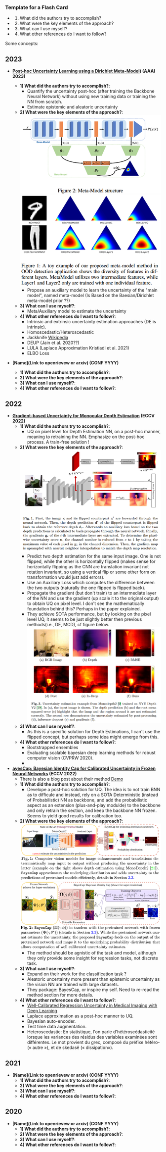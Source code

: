 ### Template for a Flash Card
  - 1) What did the authors try to accomplish?
  - 2) What were the key elements of the approach?
  - 3) What can I use myself?
  - 4) What other references do I want to follow?


Some concepts: 

## 2023
 - **[Post-hoc Uncertainty Learning using a Dirichlet Meta-Model](https://openreview.net/forum?id=M9vtjDX07Bv&referrer=%5Bthe%20profile%20of%20Maohao%20Shen%5D(%2Fprofile%3Fid%3D~Maohao_Shen1))) (AAAI 2023)**
   - **1) What did the authors try to accomplish?**: 
     - Quantify the uncertainty post-hoc (after training the Backbone Neural Network) without using new training data or training the NN from scratch.
     - Estimate epistemic and aleatoric uncertainty
   - **2) What were the key elements of the approach?**:  
     ![FigurePostHOC2](./img/Post_HOC_2.png)  
     ![FigurePostHOC1](./img/Post_HOC_1.png)  
     - Propose an auxiliary model to learn the uncertainty of the "main model", named meta-model (Is Based on the Baesian/Dirichlet meta-model prior ??)
   - **3) What can I use myself?**:
     - Meta/Auxiliary model to estimate the uncertainty
   - **4) What other references do I want to follow?**: 
     - Intrinsic and extrinsic uncertainty estimation approaches (DE is intrinsic).
     - Homoscedastic/Heteroscedastic 
     - Jackknife [Wikipedia](https://fr.wikipedia.org/wiki/Jackknife)
     - DEUP (Jain et al. 2020??)
     - LULA (Laplace Approximation Kristiadi et al. 2021)
     - ELBO Loss
  
 - **[Name](Link to openrievew or arxiv) (CONF YYYY)**
   - **1) What did the authors try to accomplish?**: 
   - **2) What were the key elements of the approach?**:  
   - **3) What can I use myself?**:
   - **4) What other references do I want to follow?**: 


## 2022
 - **[Gradient-based Uncertainty for Monocular Depth Estimation](<https://arxiv.org/abs/2208.02005>) (ECCV 2022)**
   - **1) What did the authors try to accomplish?**:
     - UQ on pixel level for Depth Estimation NN, on a post-hoc manner, meaning to retraining the NN. Emphasize on the post-hoc process. A train-free solution !
   - **2) What were the key elements of the approach?**: 
     ![FigureMono_Depth_Estimation1](./img/Mono_Depth_Estimation_1.png)
     - Predict two depth estimation for the same input image. One is not flipped, while the other is horizontally flipped (makes sense for horizontally flipping as the CNN are translation invariant not rotation invariant, so using a vertical flip or some other form on transformation would just add errors).
     - Use an Auxiliary Loss which computes the difference between the two outputs (naturally the one flipped is flipped back).
     - Propagate the gradient (but don't train) to an intermediate layer of the NN and use the gradient (up scale it to the original output) to obtain UQ on pixel level. I don't see the mathematically foundation behind this? Perhaps in the paper explained.
     - They achieve SOTA performance, but by looking on the pixel level UQ, it seems to be just slightly better then previous methods(i.e., DE, MCD), cf figure below.
     ![FigureMono_Depth_Estimation2](./img/Mono_Depth_Estimation_2.png)  
   - **3) What can I use myself?**:
     - As this is a specific solution for Depth Estimations, I can't use the flipped concept, but perhaps some idea might emerge from this.
   - **4) What other references do I want to follow?**: 
     - Bootstrapped ensembles
     - Evaluating scalable bayesian deep learning methods for robust computer vision (CVPRW 2020).
     - 
 - **[ayesCap: Bayesian Identity Cap for Calibrated Uncertainty in Frozen Neural Networks](<https://arxiv.org/abs/2207.06873>) (ECCV 2022)**
   - There is also a blog post about their method [Demo](https://www.eml-unitue.de/publication/BayesCap)
   - **1) What did the authors try to accomplish?**: 
     - Develope a post-hoc solution for UQ. The idea is to not train BNN as to difficule and instead, rely on a SOTA Deterministic (instead of Probabilistic) NN as backbone, and add the probabilistic aspect as an extension (plus-and-play modulde) to the backbone and only retrain the section, and keep the backbone NN frozen. Seems to yield good results for calibration too.
   - **2) What were the key elements of the approach?**:  
     ![FigureBayesCap1](./img/BayesCap_01.png)  
     ![FigureBayesCap2](./img/BayesCap_02.png)   
     - The method should be agnistic of the task and model, although they only provide some insight for regression tasks, not discrete task.
   - **3) What can I use myself?**:
     - Expand on their work for the classification task ?
     - Aleatoric uncertainty more present than epistemic uncertainty as the vision NN are trained with large datasets.
     - They package: BayesCap, or inspire my self. Need to re-read the method section for more details.
   - **4) What other references do I want to follow?**: 
     - [Well-Calibrated Regression Uncertainty in Medical Imaging with Deep Learning](https://proceedings.mlr.press/v121/laves20a.html)
     - Laplace approximation as a post-hoc manner to UQ.
     - Bayesian auto-encoder.
     - Test time data augmentation.
     - Heteroscedastic: En statistique, l'on parle d'hétéroscédasticité lorsque les variances des résidus des variables examinées sont différentes. Le mot provient du grec, composé du préfixe hétéro- (« autre »), et de skedasê (« dissipation»).
## 2021
 - **[Name](Link to openrievew or arxiv) (CONF YYYY)**
   - **1) What did the authors try to accomplish?**: 
   - **2) What were the key elements of the approach?**:  
   - **3) What can I use myself?**:
   - **4) What other references do I want to follow?**: 


## 2020
 - **[Name](Link to openrievew or arxiv) (CONF YYYY)**
   - **1) What did the authors try to accomplish?**: 
   - **2) What were the key elements of the approach?**:  
   - **3) What can I use myself?**:
   - **4) What other references do I want to follow?**: 